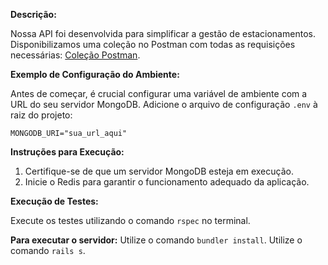 **Descrição:**

Nossa API foi desenvolvida para simplificar a gestão de estacionamentos. Disponibilizamos uma coleção no Postman com todas as requisições necessárias: [Coleção Postman](https://api.postman.com/collections/24048916-0fce1ac6-e665-4030-a32f-2672f4acf174?access_key=PMAT-01HN275SRTKQC4K556B0HBFY84).

**Exemplo de Configuração do Ambiente:**

Antes de começar, é crucial configurar uma variável de ambiente com a URL do seu servidor MongoDB. Adicione o arquivo de configuração `.env` à raiz do projeto:

```env
MONGODB_URI="sua_url_aqui"
```

**Instruções para Execução:**

1. Certifique-se de que um servidor MongoDB esteja em execução.
2. Inicie o Redis para garantir o funcionamento adequado da aplicação.

**Execução de Testes:**

Execute os testes utilizando o comando `rspec` no terminal.

**Para executar o servidor:**
Utilize o comando `bundler install`.
Utilize o comando `rails s`.


